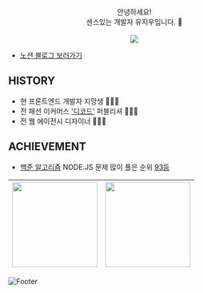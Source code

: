 <div align="center">
안녕하세요!
<br> 센스있는 개발자 유지우입니다. 💎
<br>
<br> <img src="https://hits.seeyoufarm.com/api/count/incr/badge.svg?url=https%3A%2F%2Fgithub.com%2Fyuziwoo&count_bg=%23A4B7F7&title_bg=%23829FFF&icon=github.svg&icon_color=%23FFFFFF&title=Github+%EB%B0%A9%EB%AC%B8%EC%9E%90&edge_flat=false">
</div>

- [노션 블로그 보러가기](https://www.notion.so/native/yuziwoo2/84f082a6bc0f4bbda3d97726a9b5dc75?pvs=4&deepLinkOpenNewTab=true)

## HISTORY
- 현 프론트엔드 개발자 지망생 🧑🏻‍🎓
- 전 패션 이커머스 ['디코드'](https://www.itsdcode.com/) 퍼블리셔 🧑🏻‍💻
- 전 웹 에이전시 디자이너 🧑🏻‍🎨

## ACHIEVEMENT
- [백준 알고리즘](https://www.acmicpc.net/user/yuziwoo) NODE.JS 문제 많이 풀은 순위 [93등](https://www.acmicpc.net/ranklist/language/17/1)

| <img src="https://github-readme-stats.vercel.app/api?username=yuziwoo&show_icons=true&theme=dark&count_private=true&custom_title=yuziwoo&bg_color=30,A5B4E8,BEB5E8&title_color=fff&text_color=fff&icon_color=fff" height="170"> | <img src="https://mazassumnida.wtf/api/v2/generate_badge?boj=yuziwoo" height="170"> |
| :---------------------------------------------------------------------------------------: | :---------------------------------------------------------------------------------------: | 

![Footer](https://capsule-render.vercel.app/api?type=waving&color=gradient&height=150&section=footer)
